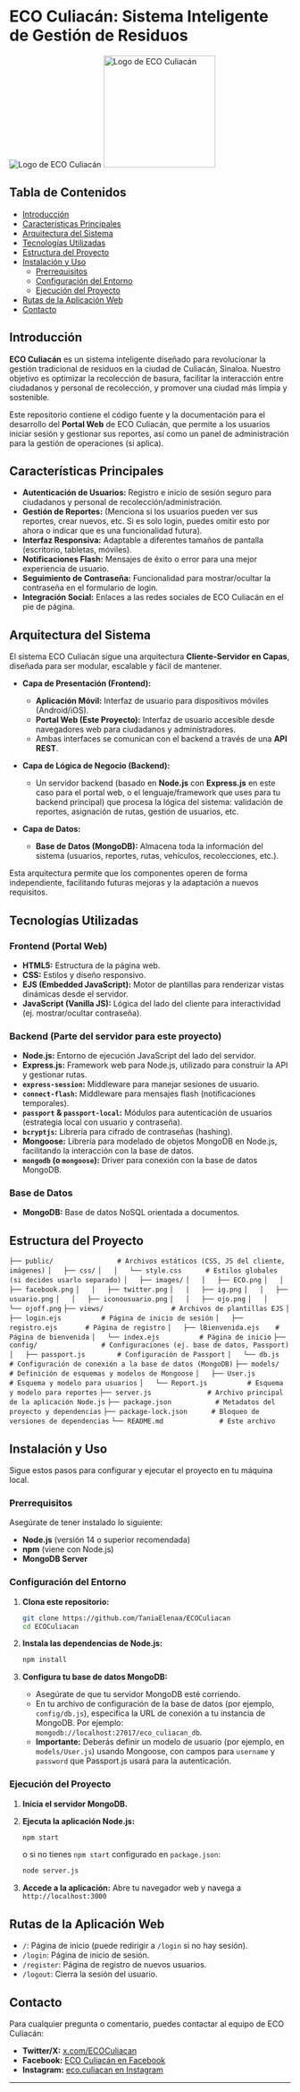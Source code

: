 # ECO Culiacán: Sistema Inteligente de Gestión de Residuos

![Logo de ECO Culiacán](/public/images/ECO.png)
<img src="/public/images/camion.gif" alt="Logo de ECO Culiacán" width="200"/>

## Tabla de Contenidos

- [Introducción](#-introducción)
- [Características Principales](#-características-principales)
- [Arquitectura del Sistema](#-arquitectura-del-sistema)
- [Tecnologías Utilizadas](#-tecnologías-utilizadas)
- [Estructura del Proyecto](#-estructura-del-proyecto)
- [Instalación y Uso](#-instalación-y-uso)
  - [Prerrequisitos](#prerrequisitos)
  - [Configuración del Entorno](#configuración-del-entorno)
  - [Ejecución del Proyecto](#ejecución-del-proyecto)
- [Rutas de la Aplicación Web](#-rutas-de-la-aplicación-web)
- [Contacto](#-contacto)

## Introducción

**ECO Culiacán** es un sistema inteligente diseñado para revolucionar la gestión tradicional de residuos en la ciudad de Culiacán, Sinaloa. Nuestro objetivo es optimizar la recolección de basura, facilitar la interacción entre ciudadanos y personal de recolección, y promover una ciudad más limpia y sostenible.

Este repositorio contiene el código fuente y la documentación para el desarrollo del **Portal Web** de ECO Culiacán, que permite a los usuarios iniciar sesión y gestionar sus reportes, así como un panel de administración para la gestión de operaciones (si aplica).

## Características Principales

* **Autenticación de Usuarios:** Registro e inicio de sesión seguro para ciudadanos y personal de recolección/administración.
* **Gestión de Reportes:** (Menciona si los usuarios pueden ver sus reportes, crear nuevos, etc. Si es solo login, puedes omitir esto por ahora o indicar que es una funcionalidad futura).
* **Interfaz Responsiva:** Adaptable a diferentes tamaños de pantalla (escritorio, tabletas, móviles).
* **Notificaciones Flash:** Mensajes de éxito o error para una mejor experiencia de usuario.
* **Seguimiento de Contraseña:** Funcionalidad para mostrar/ocultar la contraseña en el formulario de login.
* **Integración Social:** Enlaces a las redes sociales de ECO Culiacán en el pie de página.

## Arquitectura del Sistema

El sistema ECO Culiacán sigue una arquitectura **Cliente-Servidor en Capas**, diseñada para ser modular, escalable y fácil de mantener.

* **Capa de Presentación (Frontend):**
    * **Aplicación Móvil:** Interfaz de usuario para dispositivos móviles (Android/iOS).
    * **Portal Web (Este Proyecto):** Interfaz de usuario accesible desde navegadores web para ciudadanos y administradores.
    * Ambas interfaces se comunican con el backend a través de una **API REST**.

* **Capa de Lógica de Negocio (Backend):**
    * Un servidor backend (basado en **Node.js** con **Express.js** en este caso para el portal web, o el lenguaje/framework que uses para tu backend principal) que procesa la lógica del sistema: validación de reportes, asignación de rutas, gestión de usuarios, etc.

* **Capa de Datos:**
    * **Base de Datos (MongoDB):** Almacena toda la información del sistema (usuarios, reportes, rutas, vehículos, recolecciones, etc.).

Esta arquitectura permite que los componentes operen de forma independiente, facilitando futuras mejoras y la adaptación a nuevos requisitos.

## Tecnologías Utilizadas

### Frontend (Portal Web)
* **HTML5:** Estructura de la página web.
* **CSS:** Estilos y diseño responsivo.
* **EJS (Embedded JavaScript):** Motor de plantillas para renderizar vistas dinámicas desde el servidor.
* **JavaScript (Vanilla JS):** Lógica del lado del cliente para interactividad (ej. mostrar/ocultar contraseña).

### Backend (Parte del servidor para este proyecto)
* **Node.js:** Entorno de ejecución JavaScript del lado del servidor.
* **Express.js:** Framework web para Node.js, utilizado para construir la API y gestionar rutas.
* **`express-session`:** Middleware para manejar sesiones de usuario.
* **`connect-flash`:** Middleware para mensajes flash (notificaciones temporales).
* **`passport` & `passport-local`:** Módulos para autenticación de usuarios (estrategia local con usuario y contraseña).
* **`bcryptjs`:** Librería para cifrado de contraseñas (hashing).
* **Mongoose:** Librería para modelado de objetos MongoDB en Node.js, facilitando la interacción con la base de datos.
* **`mongodb` (o `mongoose`):** Driver para conexión con la base de datos MongoDB.

### Base de Datos
* **MongoDB:** Base de datos NoSQL orientada a documentos.

## Estructura del Proyecto
```├── public/                # Archivos estáticos (CSS, JS del cliente, imágenes)```
```│   ├── css/```
```│   │   └── style.css      # Estilos globales (si decides usarlo separado)```
```│   ├── images/```
```│   │   ├── ECO.png```
```│   │   ├── facebook.png```
```│   │   ├── twitter.png```
```│   │   ├── ig.png```
```│   │   ├── usuario.png```
```│   │   ├── iconousuario.png```
```│   │   ├── ojo.png```
```│   │   └── ojoff.png```
```├── views/                 # Archivos de plantillas EJS```
```│   ├── login.ejs          # Página de inicio de sesión```
```│   ├── registro.ejs       # Página de registro```
```│   ├── lBienvenida.ejs    # Página de bienvenida```
```│   └── index.ejs          # Página de inicio```
```├── config/                # Configuraciones (ej. base de datos, Passport)```
```│   ├── passport.js        # Configuración de Passport```
```│   └── db.js              # Configuración de conexión a la base de datos (MongoDB)```
```├── models/                # Definición de esquemas y modelos de Mongoose```
```│   ├── User.js            # Esquema y modelo para usuarios```
```│   └── Report.js          # Esquema y modelo para reportes```
```├── server.js              # Archivo principal de la aplicación Node.js```
```├── package.json           # Metadatos del proyecto y dependencias```
```├── package-lock.json      # Bloqueo de versiones de dependencias```
```└── README.md              # Este archivo```
## Instalación y Uso

Sigue estos pasos para configurar y ejecutar el proyecto en tu máquina local.

### Prerrequisitos

Asegúrate de tener instalado lo siguiente:

* **Node.js** (versión 14 o superior recomendada)
* **npm** (viene con Node.js)
* **MongoDB Server** 

### Configuración del Entorno

1.  **Clona este repositorio:**
    ```bash
    git clone https://github.com/TaniaElenaa/ECOCuliacan
    cd ECOCuliacan
    ```

2.  **Instala las dependencias de Node.js:**
    ```bash
    npm install
    ```

3.  **Configura tu base de datos MongoDB:**
    * Asegúrate de que tu servidor MongoDB esté corriendo.
    * En tu archivo de configuración de la base de datos (por ejemplo, `config/db.js`), especifica la URL de conexión a tu instancia de MongoDB. Por ejemplo: `mongodb://localhost:27017/eco_culiacan_db`.
    * **Importante:** Deberás definir un modelo de usuario (por ejemplo, en `models/User.js`) usando Mongoose, con campos para `username` y `password` que Passport.js usará para la autenticación.

### Ejecución del Proyecto

1.  **Inicia el servidor MongoDB.**
2.  **Ejecuta la aplicación Node.js:**
    ```bash
    npm start
    ```
    o si no tienes `npm start` configurado en `package.json`:
    ```bash
    node server.js
    ```
  

3.  **Accede a la aplicación:**
    Abre tu navegador web y navega a `http://localhost:3000` 

## Rutas de la Aplicación Web

* `/`: Página de inicio (puede redirigir a `/login` si no hay sesión).
* `/login`: Página de inicio de sesión.
* `/register`: Página de registro de nuevos usuarios.
* `/logout`: Cierra la sesión del usuario.




## Contacto

Para cualquier pregunta o comentario, puedes contactar al equipo de ECO Culiacán:

* **Twitter/X:** [x.com/ECOCuliacan](https://x.com/ECOCuliacan)
* **Facebook:** [ECO Culiacán en Facebook](https://www.facebook.com/people/ECO-Culiac%C3%A1n/61576558111783/)
* **Instagram:** [eco.culiacan en Instagram](https://www.instagram.com/eco.culiacan/profilecard/)

---
